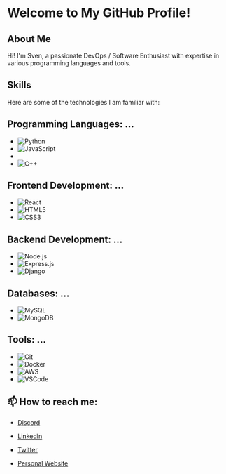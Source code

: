 # Welcome to My GitHub Profile!

## About Me
Hi! I'm Sven, a passionate DevOps / Software Enthusiast with expertise in various programming languages and tools.

## Skills
Here are some of the technologies I am familiar with:

## Programming Languages: ...
- ![Python](https://img.shields.io/badge/Python-3.9-blue)
- ![JavaScript](https://img.shields.io/badge/JavaScript-ES6-yellow)
- 
- ![C++](https://img.shields.io/badge/C++-17-lightblue)

## Frontend Development: ...
- ![React](https://img.shields.io/badge/React-v17.0-blue)
- ![HTML5](https://img.shields.io/badge/HTML5-white?logo=html5&logoColor=E34F26)
- ![CSS3](https://img.shields.io/badge/CSS3-white?logo=css3&logoColor=1572B6)

## Backend Development: ...
- ![Node.js](https://img.shields.io/badge/Node.js-v14.0-green)
- ![Express.js](https://img.shields.io/badge/Express.js-black?logo=express)
- ![Django](https://img.shields.io/badge/Django-3.1-green)

## Databases: ...
- ![MySQL](https://img.shields.io/badge/MySQL-v8.0-blue)
- ![MongoDB](https://img.shields.io/badge/MongoDB-v4.2-green)

## Tools: ...
- ![Git](https://img.shields.io/badge/Git-v2.30-orange)
- ![Docker](https://img.shields.io/badge/Docker-v20.10-blue)
- ![AWS](https://img.shields.io/badge/AWS-EC2-orange?logo=amazon-aws)
- ![VSCode](https://img.shields.io/badge/VSCode-black?logo=visualstudiocode)

## 📫 How to reach me:
- [Discord](https://img.shields.io/discord/:53uXbqNZKa)

- [LinkedIn](https://www.linkedin.com/in/your-linkedin)
- [Twitter](https://twitter.com/your-twitter)
- [Personal Website](https://your-website.com)

